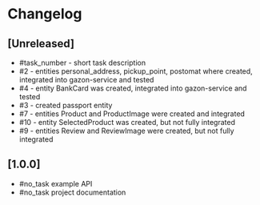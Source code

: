 # Changelog

## [Unreleased]
- #task_number - short task description
- #2 - entities personal_address, pickup_point, postomat where created, integrated into gazon-service and tested
- #4 - entity BankCard was created, integrated into gazon-service and tested
- #3 - created passport entity
- #7 - entities Product and ProductImage were created and integrated
- #10 - entity SelectedProduct was created, but not fully integrated
- #9 - entities Review and ReviewImage were created, but not fully integrated

## [1.0.0]

- #no_task example API
- #no_task project documentation
